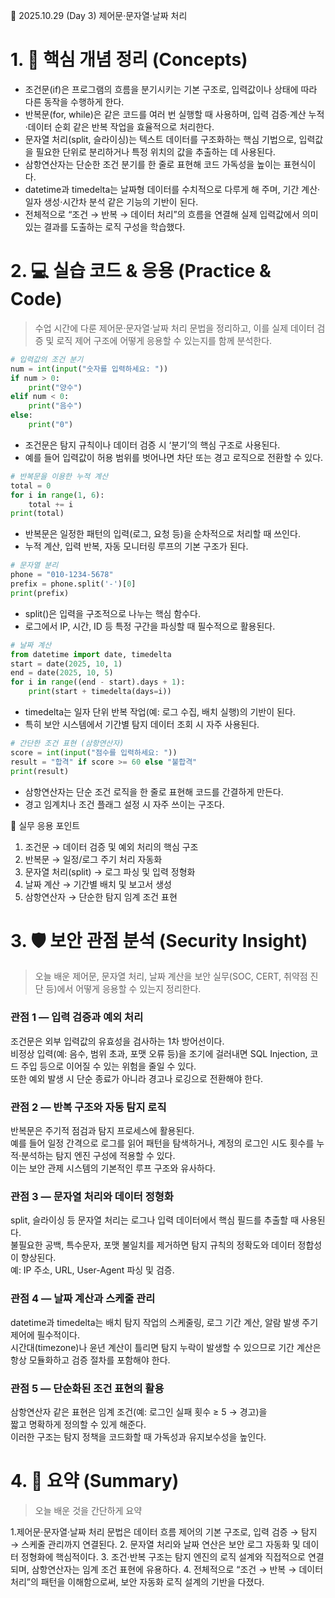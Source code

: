 📄 2025.10.29 (Day 3) 제어문·문자열·날짜 처리

# 1. 🧠 핵심 개념 정리 (Concepts)

- 조건문(if)은 프로그램의 흐름을 분기시키는 기본 구조로, 입력값이나 상태에 따라 다른 동작을 수행하게 한다.  
- 반복문(for, while)은 같은 코드를 여러 번 실행할 때 사용하며, 입력 검증·계산 누적·데이터 순회 같은 반복 작업을 효율적으로 처리한다.  
- 문자열 처리(split, 슬라이싱)는 텍스트 데이터를 구조화하는 핵심 기법으로, 입력값을 필요한 단위로 분리하거나 특정 위치의 값을 추출하는 데 사용된다.  
- 삼항연산자는 단순한 조건 분기를 한 줄로 표현해 코드 가독성을 높이는 표현식이다.  
- datetime과 timedelta는 날짜형 데이터를 수치적으로 다루게 해 주며, 기간 계산·일자 생성·시간차 분석 같은 기능의 기반이 된다.  
- 전체적으로 “조건 → 반복 → 데이터 처리”의 흐름을 연결해 실제 입력값에서 의미 있는 결과를 도출하는 로직 구성을 학습했다.  


# 2. 💻 실습 코드 & 응용 (Practice & Code)

> 수업 시간에 다룬 제어문·문자열·날짜 처리 문법을 정리하고, 이를 실제 데이터 검증 및 로직 제어 구조에 어떻게 응용할 수 있는지를 함께 분석한다.

```python
# 입력값의 조건 분기
num = int(input("숫자를 입력하세요: "))
if num > 0:
    print("양수")
elif num < 0:
    print("음수")
else:
    print("0")
```

- 조건문은 탐지 규칙이나 데이터 검증 시 ‘분기’의 핵심 구조로 사용된다.
- 예를 들어 입력값이 허용 범위를 벗어나면 차단 또는 경고 로직으로 전환할 수 있다.

```python
# 반복문을 이용한 누적 계산
total = 0
for i in range(1, 6):
    total += i
print(total)
```

- 반복문은 일정한 패턴의 입력(로그, 요청 등)을 순차적으로 처리할 때 쓰인다.
- 누적 계산, 입력 반복, 자동 모니터링 루프의 기본 구조가 된다.

```python
# 문자열 분리
phone = "010-1234-5678"
prefix = phone.split('-')[0]
print(prefix)
```

- split()은 입력을 구조적으로 나누는 핵심 함수다.
- 로그에서 IP, 시간, ID 등 특정 구간을 파싱할 때 필수적으로 활용된다.

```python
# 날짜 계산
from datetime import date, timedelta
start = date(2025, 10, 1)
end = date(2025, 10, 5)
for i in range((end - start).days + 1):
    print(start + timedelta(days=i))
```

- timedelta는 일자 단위 반복 작업(예: 로그 수집, 배치 실행)의 기반이 된다.
- 특히 보안 시스템에서 기간별 탐지 데이터 조회 시 자주 사용된다.

```python
# 간단한 조건 표현 (삼항연산자)
score = int(input("점수를 입력하세요: "))
result = "합격" if score >= 60 else "불합격"
print(result)
```

- 삼항연산자는 단순 조건 로직을 한 줄로 표현해 코드를 간결하게 만든다.
- 경고 임계치나 조건 플래그 설정 시 자주 쓰이는 구조다.

🧩 실무 응용 포인트

1. 조건문 → 데이터 검증 및 예외 처리의 핵심 구조
2. 반복문 → 일정/로그 주기 처리 자동화
3. 문자열 처리(split) → 로그 파싱 및 입력 정형화
4. 날짜 계산 → 기간별 배치 및 보고서 생성
5. 삼항연산자 → 단순한 탐지 임계 조건 표현

# 3. 🛡️ 보안 관점 분석 (Security Insight)

> 오늘 배운 제어문, 문자열 처리, 날짜 계산을 보안 실무(SOC, CERT, 취약점 진단 등)에서 어떻게 응용할 수 있는지 정리한다.

### 관점 1 — 입력 검증과 예외 처리
조건문은 외부 입력값의 유효성을 검사하는 1차 방어선이다.  
비정상 입력(예: 음수, 범위 초과, 포맷 오류 등)을 조기에 걸러내면  SQL Injection, 코드 주입 등으로 이어질 수 있는 위험을 줄일 수 있다.  
또한 예외 발생 시 단순 종료가 아니라 경고나 로깅으로 전환해야 한다.

### 관점 2 — 반복 구조와 자동 탐지 로직
반복문은 주기적 점검과 탐지 프로세스에 활용된다.  
예를 들어 일정 간격으로 로그를 읽어 패턴을 탐색하거나, 계정의 로그인 시도 횟수를 누적·분석하는 탐지 엔진 구성에 적용할 수 있다.  
이는 보안 관제 시스템의 기본적인 루프 구조와 유사하다.

### 관점 3 — 문자열 처리와 데이터 정형화
split, 슬라이싱 등 문자열 처리는 로그나 입력 데이터에서 핵심 필드를 추출할 때 사용된다.  
불필요한 공백, 특수문자, 포맷 불일치를 제거하면 탐지 규칙의 정확도와 데이터 정합성이 향상된다.  
예: IP 주소, URL, User-Agent 파싱 및 검증.

### 관점 4 — 날짜 계산과 스케줄 관리
datetime과 timedelta는 배치 탐지 작업의 스케줄링, 로그 기간 계산, 알람 발생 주기 제어에 필수적이다.  
시간대(timezone)나 윤년 계산이 틀리면 탐지 누락이 발생할 수 있으므로 기간 계산은 항상 모듈화하고 검증 절차를 포함해야 한다.

### 관점 5 — 단순화된 조건 표현의 활용
삼항연산자 같은 표현은 임계 조건(예: 로그인 실패 횟수 ≥ 5 → 경고)을  
짧고 명확하게 정의할 수 있게 해준다.  
이러한 구조는 탐지 정책을 코드화할 때 가독성과 유지보수성을 높인다.

# 4. 🧩 요약 (Summary)

> 오늘 배운 것을 간단하게 요약

1.제어문·문자열·날짜 처리 문법은 데이터 흐름 제어의 기본 구조로, 입력 검증 → 탐지 → 스케줄 관리까지 연결된다.
2. 문자열 처리와 날짜 연산은 보안 로그 자동화 및 데이터 정형화에 핵심적이다.
3. 조건·반복 구조는 탐지 엔진의 로직 설계와 직접적으로 연결되며, 삼항연산자는 임계 조건 표현에 유용하다.
4. 전체적으로 “조건 → 반복 → 데이터 처리”의 패턴을 이해함으로써, 보안 자동화 로직 설계의 기반을 다졌다.
